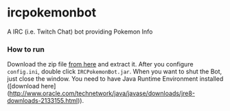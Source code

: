 # ircpokemonbot
A IRC (i.e. Twitch Chat) bot providing Pokemon Info

### How to run

Download the zip file [from here](https://github.com/themetalfleece/ircpokemonbot/raw/master/IRCPokemonBot_runnable.zip) and extract it. After you configure `config.ini`, double click `IRCPokemonBot.jar`. When you want to shut the Bot, just close the window. You need to have Java Runtime Environment installed ([download here] (http://www.oracle.com/technetwork/java/javase/downloads/jre8-downloads-2133155.html)).
